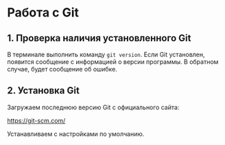 # Работа с Git
## 1. Проверка наличия установленного Git
В терминале выполнить команду `git version`. 
Если Git установлен, появится сообщение с информацией о версии программы. В обратном случае, будет сообщение об ошибке.

## 2. Установка Git
Загружаем последнюю версию Git с официального сайта:

 https://git-scm.com/

Устанавливаем с настройками по умолчанию.